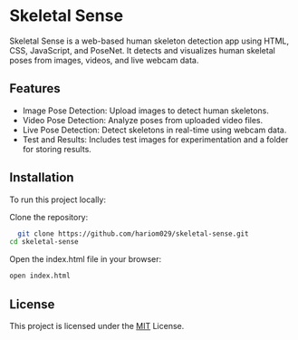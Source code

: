 
# Skeletal Sense

Skeletal Sense is a web-based human skeleton detection app using HTML, CSS, JavaScript, and PoseNet. It detects and visualizes human skeletal poses from images, videos, and live webcam data.


## Features

- Image Pose Detection: Upload images to detect human skeletons.
- Video Pose Detection: Analyze poses from uploaded video files.
- Live Pose Detection: Detect skeletons in real-time using webcam data.
- Test and Results: Includes test images for experimentation and a folder for storing results.


## Installation

To run this project locally:

Clone the repository:

```bash
  git clone https://github.com/hariom029/skeletal-sense.git
cd skeletal-sense
```
Open the index.html file in your browser:
```bash
open index.html
```
    
## License
This project is licensed under the [MIT](https://choosealicense.com/licenses/mit/) License.


